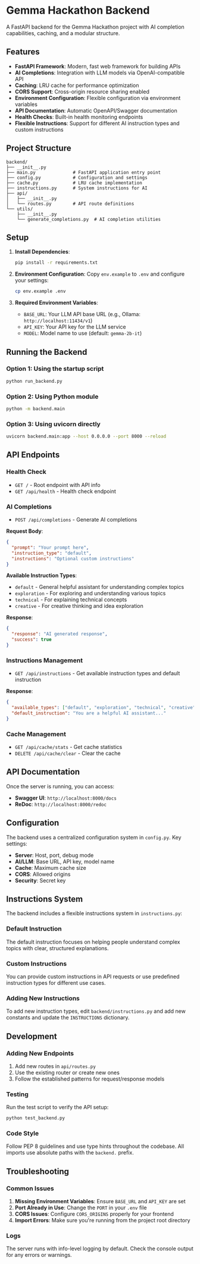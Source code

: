 # Gemma Hackathon Backend

A FastAPI backend for the Gemma Hackathon project with AI completion capabilities, caching, and a modular structure.

## Features

- **FastAPI Framework**: Modern, fast web framework for building APIs
- **AI Completions**: Integration with LLM models via OpenAI-compatible API
- **Caching**: LRU cache for performance optimization
- **CORS Support**: Cross-origin resource sharing enabled
- **Environment Configuration**: Flexible configuration via environment variables
- **API Documentation**: Automatic OpenAPI/Swagger documentation
- **Health Checks**: Built-in health monitoring endpoints
- **Flexible Instructions**: Support for different AI instruction types and custom instructions

## Project Structure

```
backend/
├── __init__.py
├── main.py              # FastAPI application entry point
├── config.py            # Configuration and settings
├── cache.py             # LRU cache implementation
├── instructions.py      # System instructions for AI
├── api/
│   ├── __init__.py
│   └── routes.py        # API route definitions
└── utils/
    ├── __init__.py
    └── generate_completions.py  # AI completion utilities
```

## Setup

1. **Install Dependencies**:
   ```bash
   pip install -r requirements.txt
   ```

2. **Environment Configuration**:
   Copy `env.example` to `.env` and configure your settings:
   ```bash
   cp env.example .env
   ```

3. **Required Environment Variables**:
   - `BASE_URL`: Your LLM API base URL (e.g., Ollama: `http://localhost:11434/v1`)
   - `API_KEY`: Your API key for the LLM service
   - `MODEL`: Model name to use (default: `gemma-2b-it`)

## Running the Backend

### Option 1: Using the startup script
```bash
python run_backend.py
```

### Option 2: Using Python module
```bash
python -m backend.main
```

### Option 3: Using uvicorn directly
```bash
uvicorn backend.main:app --host 0.0.0.0 --port 8000 --reload
```

## API Endpoints

### Health Check
- `GET /` - Root endpoint with API info
- `GET /api/health` - Health check endpoint

### AI Completions
- `POST /api/completions` - Generate AI completions

**Request Body**:
```json
{
  "prompt": "Your prompt here",
  "instruction_type": "default",
  "instructions": "Optional custom instructions"
}
```

**Available Instruction Types**:
- `default` - General helpful assistant for understanding complex topics
- `exploration` - For exploring and understanding various topics
- `technical` - For explaining technical concepts
- `creative` - For creative thinking and idea exploration

**Response**:
```json
{
  "response": "AI generated response",
  "success": true
}
```

### Instructions Management
- `GET /api/instructions` - Get available instruction types and default instruction

**Response**:
```json
{
  "available_types": ["default", "exploration", "technical", "creative"],
  "default_instruction": "You are a helpful AI assistant..."
}
```

### Cache Management
- `GET /api/cache/stats` - Get cache statistics
- `DELETE /api/cache/clear` - Clear the cache

## API Documentation

Once the server is running, you can access:
- **Swagger UI**: `http://localhost:8000/docs`
- **ReDoc**: `http://localhost:8000/redoc`

## Configuration

The backend uses a centralized configuration system in `config.py`. Key settings:

- **Server**: Host, port, debug mode
- **AI/LLM**: Base URL, API key, model name
- **Cache**: Maximum cache size
- **CORS**: Allowed origins
- **Security**: Secret key

## Instructions System

The backend includes a flexible instructions system in `instructions.py`:

### Default Instruction
The default instruction focuses on helping people understand complex topics with clear, structured explanations.

### Custom Instructions
You can provide custom instructions in API requests or use predefined instruction types for different use cases.

### Adding New Instructions
To add new instruction types, edit `backend/instructions.py` and add new constants and update the `INSTRUCTIONS` dictionary.

## Development

### Adding New Endpoints

1. Add new routes in `api/routes.py`
2. Use the existing router or create new ones
3. Follow the established patterns for request/response models

### Testing

Run the test script to verify the API setup:
```bash
python test_backend.py
```

### Code Style

Follow PEP 8 guidelines and use type hints throughout the codebase. All imports use absolute paths with the `backend.` prefix.

## Troubleshooting

### Common Issues

1. **Missing Environment Variables**: Ensure `BASE_URL` and `API_KEY` are set
2. **Port Already in Use**: Change the `PORT` in your `.env` file
3. **CORS Issues**: Configure `CORS_ORIGINS` properly for your frontend
4. **Import Errors**: Make sure you're running from the project root directory

### Logs

The server runs with info-level logging by default. Check the console output for any errors or warnings. 